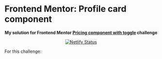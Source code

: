 # Frontend Mentor: Profile card component

<p align="center"><strong align="center">My solution for Frontend Mentor <a href="https://www.frontendmentor.io/challenges/pricing-component-with-toggle-8vPwRMIC">Pricing component with toggle</a> challenge</strong></p>

<p align="center">
  <a href="https://app.netlify.com/sites/p1t1ch-fm-pricing-component-with-toggle/deploys">
    <img
      src="https://api.netlify.com/api/v1/badges/289355cc-ded7-49d3-a4a9-945f60bcc799/deploy-status"
      alt="Netlify Status"
    />
  </a>
</p>

For this challenge:
